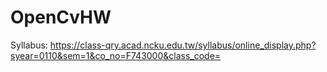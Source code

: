 # OpenCvHW
Syllabus: https://class-qry.acad.ncku.edu.tw/syllabus/online_display.php?syear=0110&sem=1&co_no=F743000&class_code=
